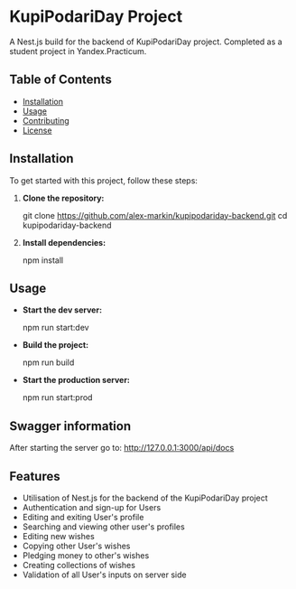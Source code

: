 # KupiPodariDay Project

A Nest.js build for the backend of KupiPodariDay project. Completed as a student project in Yandex.Practicum. 

## Table of Contents

- [Installation](#installation)
- [Usage](#usage)
- [Contributing](#contributing)
- [License](#license)

## Installation

To get started with this project, follow these steps:

1. **Clone the repository:**

   git clone https://github.com/alex-markin/kupipodariday-backend.git
   cd kupipodariday-backend

2. **Install dependencies:**

   npm install

## Usage

- **Start the dev server:**

  npm run start:dev

- **Build the project:**

  npm run build

- **Start the production server:**

  npm run start:prod


## Swagger information

 After starting the server go to: http://127.0.0.1:3000/api/docs

## Features
- Utilisation of Nest.js for the backend of the KupiPodariDay project
- Authentication and sign-up for Users
- Editing and exiting User's profile 
- Searching and viewing other user's profiles
- Editing new wishes
- Copying other User's wishes
- Pledging money to other's wishes
- Creating collections of wishes
- Validation of all User's inputs on server side


